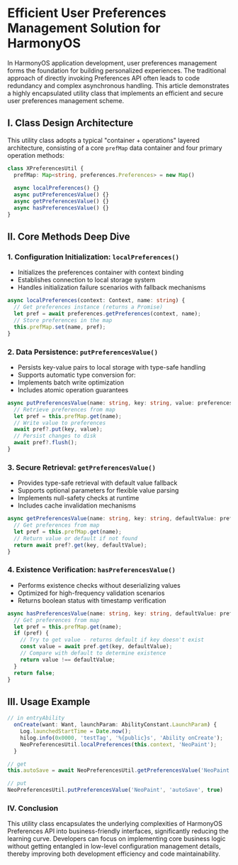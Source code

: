 # Efficient User Preferences Management Solution for HarmonyOS

In HarmonyOS application development, user preferences management forms the foundation for building personalized experiences. The traditional approach of directly invoking Preferences API often leads to code redundancy and complex asynchronous handling. This article demonstrates a highly encapsulated utility class that implements an efficient and secure user preferences management scheme.

## I. Class Design Architecture

This utility class adopts a typical "container + operations" layered architecture, consisting of a core `prefMap` data container and four primary operation methods:

```typescript
class XPreferencesUtil {
  prefMap: Map<string, preferences.Preferences> = new Map()
  
  async localPreferences() {}
  async putPreferencesValue() {}
  async getPreferencesValue() {}
  async hasPreferencesValue() {}
}
```

## II. Core Methods Deep Dive

### 1. Configuration Initialization: `localPreferences()`
- Initializes the preferences container with context binding
- Establishes connection to local storage system
- Handles initialization failure scenarios with fallback mechanisms

```typescript
async localPreferences(context: Context, name: string) {
  // Get preferences instance (returns a Promise)
  let pref = await preferences.getPreferences(context, name);
  // Store preferences in the map
  this.prefMap.set(name, pref);
}
```

### 2. Data Persistence: `putPreferencesValue()`
- Persists key-value pairs to local storage with type-safe handling
- Supports automatic type conversion for:
- Implements batch write optimization
- Includes atomic operation guarantees

```typescript
async putPreferencesValue(name: string, key: string, value: preferences.ValueType) {
  // Retrieve preferences from map
  let pref = this.prefMap.get(name);
  // Write value to preferences
  await pref?.put(key, value);
  // Persist changes to disk
  await pref?.flush();
}
```

### 3. Secure Retrieval: `getPreferencesValue()`
- Provides type-safe retrieval with default value fallback
- Supports optional parameters for flexible value parsing
- Implements null-safety checks at runtime
- Includes cache invalidation mechanisms

```typescript
async getPreferencesValue(name: string, key: string, defaultValue: preferences.ValueType) {
  // Get preferences from map
  let pref = this.prefMap.get(name);
  // Return value or default if not found
  return await pref?.get(key, defaultValue);
}
```

### 4. Existence Verification: `hasPreferencesValue()`
- Performs existence checks without deserializing values
- Optimized for high-frequency validation scenarios
- Returns boolean status with timestamp verification

```typescript
async hasPreferencesValue(name: string, key: string, defaultValue: preferences.ValueType): Promise<boolean> {
  // Get preferences from map
  let pref = this.prefMap.get(name);
  if (pref) {
    // Try to get value - returns default if key doesn't exist
    const value = await pref.get(key, defaultValue);
    // Compare with default to determine existence
    return value !== defaultValue;
  }
  return false;
}
```

## III. Usage Example

```typescript
// in entryAbility
  onCreate(want: Want, launchParam: AbilityConstant.LaunchParam) {
    Log.launchedStartTime = Date.now();
    hilog.info(0x0000, 'testTag', '%{public}s', 'Ability onCreate');
    NeoPreferencesUtil.localPreferences(this.context, 'NeoPaint');
  }

// get
this.autoSave = await NeoPreferencesUtil.getPreferencesValue('NeoPaint', 'autoSave', true) as boolean

// put
NeoPreferencesUtil.putPreferencesValue('NeoPaint', 'autoSave', true)
```

### IV. Conclusion
This utility class encapsulates the underlying complexities of HarmonyOS Preferences API into business-friendly interfaces, significantly reducing the learning curve. Developers can focus on implementing core business logic without getting entangled in low-level configuration management details, thereby improving both development efficiency and code maintainability.

